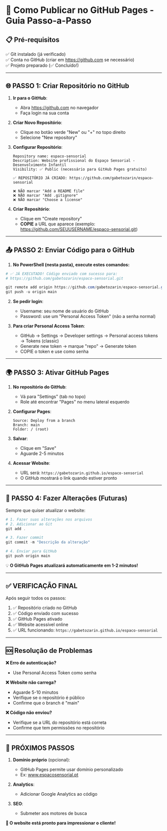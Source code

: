 # 🚀 Como Publicar no GitHub Pages - Guia Passo-a-Passo

## 📋 **Pré-requisitos**
✅ Git instalado (já verificado)  
✅ Conta no GitHub (criar em https://github.com se necessário)  
✅ Projeto preparado (✅ Concluído!)

---

## 🌐 **PASSO 1: Criar Repositório no GitHub**

1. **Ir para o GitHub**:
   - Abra https://github.com no navegador
   - Faça login na sua conta

2. **Criar Novo Repositório**:
   - Clique no botão verde "New" ou "+" no topo direito
   - Selecione "New repository"

3. **Configurar Repositório**:
   ```
   Repository name: espaco-sensorial
   Description: Website profissional do Espaço Sensorial - Desenvolvimento Infantil
   Visibility: ✅ Public (necessário para GitHub Pages gratuito)
   
   ✅ REPOSITÓRIO JÁ CRIADO: https://github.com/gabetozarin/espaco-sensorial
   
   ❌ NÃO marcar "Add a README file"
   ❌ NÃO marcar "Add .gitignore"  
   ❌ NÃO marcar "Choose a license"
   ```

4. **Criar Repositório**:
   - Clique em "Create repository"
   - **COPIE** a URL que aparece (exemplo: https://github.com/SEUUSERNAME/espaco-sensorial.git)

---

## 📤 **PASSO 2: Enviar Código para o GitHub**

1. **No PowerShell (nesta pasta), execute estes comandos:**

```powershell
# ✅ JÁ EXECUTADO! Código enviado com sucesso para:
# https://github.com/gabetozarin/espaco-sensorial.git

git remote add origin https://github.com/gabetozarin/espaco-sensorial.git
git push -u origin main
```

2. **Se pedir login**:
   - Username: seu nome de usuário do GitHub
   - Password: use um "Personal Access Token" (não a senha normal)
   
3. **Para criar Personal Access Token**:
   - GitHub → Settings → Developer settings → Personal access tokens → Tokens (classic)
   - Generate new token → marque "repo" → Generate token
   - COPIE o token e use como senha

---

## 🌍 **PASSO 3: Ativar GitHub Pages**

1. **No repositório do GitHub**:
   - Vá para "Settings" (tab no topo)
   - Role até encontrar "Pages" no menu lateral esquerdo

2. **Configurar Pages**:
   ```
   Source: Deploy from a branch
   Branch: main
   Folder: / (root)
   ```

3. **Salvar**:
   - Clique em "Save"
   - Aguarde 2-5 minutos

4. **Acessar Website**:
   - URL será: `https://gabetozarin.github.io/espaco-sensorial`
   - O GitHub mostrará o link quando estiver pronto

---

## 🔄 **PASSO 4: Fazer Alterações (Futuras)**

Sempre que quiser atualizar o website:

```powershell
# 1. Fazer suas alterações nos arquivos
# 2. Adicionar ao Git
git add .

# 3. Fazer commit
git commit -m "Descrição da alteração"

# 4. Enviar para GitHub
git push origin main
```

💡 **O GitHub Pages atualizará automaticamente em 1-2 minutos!**

---

## ✅ **VERIFICAÇÃO FINAL**

Após seguir todos os passos:

1. ✅ Repositório criado no GitHub
2. ✅ Código enviado com sucesso  
3. ✅ GitHub Pages ativado
4. ✅ Website acessível online
5. ✅ URL funcionando: `https://gabetozarin.github.io/espaco-sensorial`

---

## 🆘 **Resolução de Problemas**

**❌ Erro de autenticação?**
- Use Personal Access Token como senha

**❌ Website não carrega?**
- Aguarde 5-10 minutos
- Verifique se o repositório é público
- Confirme que o branch é "main"

**❌ Código não enviou?**
- Verifique se a URL do repositório está correta
- Confirme que tem permissões no repositório

---

## 🎉 **PRÓXIMOS PASSOS**

1. **Domínio próprio** (opcional):
   - GitHub Pages permite usar domínio personalizado
   - Ex: www.espacosensorial.pt

2. **Analytics**:
   - Adicionar Google Analytics ao código

3. **SEO**:
   - Submeter aos motores de busca

**🌟 O website está pronto para impressionar o cliente!**